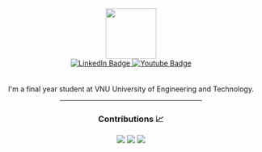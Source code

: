 <div id="header" align="center">
  <img src="https://media.giphy.com/media/kBrSH5C4ps9nyNDo4S/giphy.gif" width="100"/>
</div>
<div id="badges" align = "center">
  <a href="https://www.facebook.com/nghinn0904/">
    <img src="https://img.shields.io/badge/facebook-blue?style=for-the-badge&logo=facebook&logoColor=white" alt="LinkedIn Badge"/>
  </a>
  <a href="https://www.youtube.com/channel/UCJuGUWC86nRGJFa7vW0hOqQ">
    <img src="https://img.shields.io/badge/YouTube-red?style=for-the-badge&logo=youtube&logoColor=white" alt="Youtube Badge"/>
  </a>
<!--   <a href="your-twitter-URL">
    <img src="https://img.shields.io/badge/Twitter-blue?style=for-the-badge&logo=twitter&logoColor=white" alt="Twitter Badge"/>
  </a> -->
</div>
<br>
<br>

<div align="center"> I'm a final year student at VNU University of Engineering and Technology.  </div>

<div align="center"> 
____________________________________________

### Contributions 📈
<p>
  <img src="https://github-readme-stats.vercel.app/api?username=nghinn1012&show_icons=true&theme=onedark&count_private=true&hide_border=true" />
  <img src="https://github-readme-streak-stats.herokuapp.com?user=nghinn1012&theme=onedark&hide_border=true&date_format=j%20M%5B%20Y%5D&fire=DD2727" />
  <img src="https://github-readme-stats.vercel.app/api/top-langs/?username=nghinn1012&langs_count=8&theme=onedark&hide_border=true&layout=compact" />
</p>
